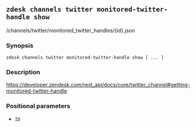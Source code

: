## `zdesk channels twitter monitored-twitter-handle show`

/channels/twitter/monitored_twitter_handles/{id}.json

### Synopsis

    zdesk channels twitter monitored-twitter-handle show [ ... ]

### Description

https://developer.zendesk.com/rest_api/docs/core/twitter_channel#getting-monitored-twitter-handle

### Positional parameters

* `ID`

